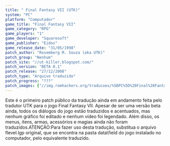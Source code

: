 ```yaml
---
title: " Final Fantasy VII (UTK)"
system: "PC"
platform: "Computador"
game_title: "Final Fantasy VII"
game_category: "RPG"
game_players: "1"
game_developer: "Squaresoft"
game_publisher: "Eidos"
game_release_date: "31/05/1998"
patch_author: "Rosemberg M. Souza (aka UTK)"
patch_group: "Nenhum"
patch_site: "//ut-killer.blogspot.com/"
patch_version: "BETA 0.1"
patch_release: "27/12/2008"
patch_type: "Arquivo traduzido"
patch_progress: "???"
patch_images: ["//img.romhackers.org/traducoes/%5BPC%5D%20Final%20Fantasy%20VII%20-%20UTK%20-%201.jpg","//img.romhackers.org/traducoes/%5BPC%5D%20Final%20Fantasy%20VII%20-%20UTK%20-%202.jpg","//img.romhackers.org/traducoes/%5BPC%5D%20Final%20Fantasy%20VII%20-%20UTK%20-%203.jpg"]
---
```

Este é o primeiro patch público da tradução ainda em andamento feita pelo tradutor UTK para o jogo Final Fantasy VII. Apesar de ser uma versão beta ainda, todos os diálogos do jogo estão traduzidos e acentuados, mas nenhum gráfico foi editado e nenhum vídeo foi legendado. Além disso, os menus, itens, armas, acessórios e magias ainda não foram traduzidos.ATENÇÃO:Para fazer uso desta tradução, substitua o arquivo flevel.lgp original, que se encontra na pasta data\field do jogo instalado no computador, pelo equivalente traduzido.